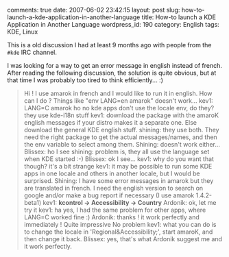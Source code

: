 comments: true
date: 2007-06-02 23:42:15
layout: post
slug: how-to-launch-a-kde-application-in-another-language
title: How-to launch a KDE Application in Another Language
wordpress_id: 190
category: English
tags: KDE, Linux

This is a old discussion I had at least 9 months ago with people from the `#kde` IRC channel.

I was looking for a way to get an error message in english instead of french. After reading the following discussion, the solution is quite obvious, but at that time I was probably too tired to think efficiently... :)



> <kev1> Hi ! I use amarok in french and I would like to run it in english. How can I do ?
<kev1> Things like "env LANG=en amarok" doesn't work...
<shining> kev1: LANG=C amarok
<shining> ho no
<shining> kde apps don't use the locale env, do they? they use kde-i18n stuff
<Blissex> kev1: download the package with the amaroK english messages if your distro makes it a separate one. Else download the general KDE english stuff.
<Blissex> shining: they use both. They need the right package to get the actual messages/names, and then the env variable to select among them.
<kev1> Shining: doesn't work either...
<shining> Blissex: ho I see
<Blissex> shining: problem is, they all use the language set when KDE started :-)
<kev1> Blissex: ok I see...
<shining> kev1: why do you want that though? it's a bit strange
<Blissex> kev1: it may be possible to run some KDE apps in one locale and others in another locale, but I would be surprised.
<kev1> Shining: I have some error messages in amarok but they are translated in french. I need the english version to search on google and/or make a bug report if necessary
<kev1> (I use amarok 1.4.2-beta1)
<Ardonik> kev1: **kcontrol -> Accessibility -> Country**
<kev1> Ardonik: ok, let me try it
<shining> kev1: ha yes, I had the same problem for other apps, where LANG=C worked fine :)
<kev1> Ardonik: thanks ! it work perfectly and immediately ! Quite impressive
<Ardonik> No problem
<Blissex> kev1: what you can do is to change the locale in 'Regional&Accessibility;', start amaroK, and then change it back.
<kev1> Blissex: yes, that's what Ardonik suggest me and it work perfectly.
